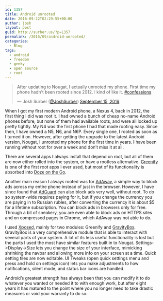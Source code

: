 ```yaml
---
id: 1357
title: Android unrooted
date: 2016-09-22T02:29:55+00:00
author: josh
layout: post
guid: http://surber.us/?p=1357
permalink: /2016/09/android-unrooted/
categories:
  - Blog
tags:
  - android
  - freedom
  - geeky
  - open source
  - root
---
```

<blockquote class="twitter-tweet" data-width="474">
  <p lang="en" dir="ltr">
    After updating to Nougat, I actually unrooted my phone. First time my phone hadn't been rooted since 2012. I kind of like it. <a href="https://twitter.com/hashtag/confessions?src=hash">#confessions</a>
  </p>
  
  <p>
    &mdash; Josh Surber (<a href="https://twitter.com/intent/user?screen_name=JoshSurber">@JoshSurber</a>) <a href="https://twitter.com/JoshSurber/status/776496768355700736">September 15, 2016</a>
  </p>
</blockquote>



When I got my first modern Android phone, a Nexus 4, back in 2012, the first thing I did was root it. I had owned a bunch of cheap no-name Android phones before, but none of them had available roots, and were all locked up pretty tightly. My N4 was the first phone I had that made rooting easy. Since then, I have owned a N5, N6, and N6P. Every single one, I rooted as soon as I turned it on. However, after getting the upgrade to the latest Android version, Nougat, I unrooted my phone for the first time in years. I have been running without root for over a week and don&#8217;t miss it at all.

There are several apps I always install that depend on root, but all of them are now either rolled into the system, or have a rootless alternative. [Greenify](https://play.google.com/store/apps/details?id=com.oasisfeng.greenify&hl=en) is one of the first root apps I ever used, but most of its functionality is absorbed into [Doze on the Go](http://www.androidauthority.com/android-n-doze-678982/).

Another main reason I always rooted was for [AdAway](https://adaway.org/), a simple way to block ads across my entire phone instead of just in the browser. However, I have since found that [AdGuard](http://adguard.com/?c=854933) can also block ads very well, without root. To do so system-wide requires paying for it, but if you change the currency you are paying in to Russian rubles, after converting the currency it is about $5 for a lifetime subscription. You can block ads in browsers only for free. Through a bit of sneakery, you are even able to block ads on HTTPS sites and on compressed pages in Chrome, which AdAway was not able to do.

I used [Xposed](http://forum.xda-developers.com/showthread.php?t=3034811), mainly for two modules: Greenify and [GravityBox](http://forum.xda-developers.com/xposed/modules/app-gravitybox-v3-1-4-tweak-box-android-t2316070). GravityBox is a very comprehensive module that is able to interact with several parts of your system. A lot of its less useful functionality is lost but the parts I used the most have similar features built in to Nougat. Settings->Display->Size lets you change the size of your interface, mimicking shrinking the navbar and allowing more info on your screen at a time. Quick setting tiles are now editable. UI Tweaks (open quick settings menu and press and hold on settings icon) lets you make adjustments to how notifications, silent mode, and status bar icons are handled.

Android&#8217;s greatest strength has always been that you can modify it to do whatever you wanted or needed it to with enough work, but after eight years it has matured to the point where you no longer need to take drastic measures or void your warranty to do so.